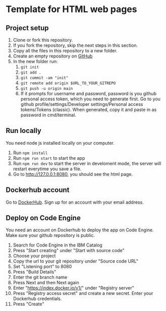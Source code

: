 # Template for HTML web pages
## Project setup
1. Clone or fork this repository. 
2. If you fork the repository, skip the next steps in this section.
3. Copy all the files in this repository to a new folder.
4. Create an empty repository on [GitHub](https://www.github.com)
5. In the new folder run:
   1. `git init`
   2. `git add .`
   3. `git commit -am "init"`
   4. `git remote add origin $URL_TO_YOUR_GITREPO`
   5. `git push -u origin main`
   6. If it prompts for username and password, password is you github personal access token, which you need to generate first. Go to you github profile/settings/Developer settings/Personal access tokens/Tokens (classic). When generated, copy it and paste in as password in cmd/terminal. 

## Run locally
You need node js installed locally on your computer.
1. Run `npm install`
2. Run `npm run start` to start the app
3. Run `npm run dev` to start the server in develoment mode, the server will restart everytime you save a file.
4. Go to http://127.0.0.1:8080, you should see the html page.

## Dockerhub account
Go to [DockerHub](https://hub.docker.com/). Sign up for an account with your email address.

## Deploy on Code Engine
You need an account on Dockerhub to deploy the app on Code Engine. Make sure your github repository is public.
1. Search for Code Engine in the IBM Catalog
2. Press "Start creating" under "Start with source code"
3. Choose your project
4. Copy the url to your git repository under "Source code URL"
5. Set "Listening port" to 8080
6. Press "Build Details"
7. Enter the git branch name
8. Press Next and then Next again
9. Enter "https://index.docker.io/v1/" under "Registry server"
10. Press "Registry access secret" and create a new secret. Enter your Dockerhub credentials.
11. Press "Create"
